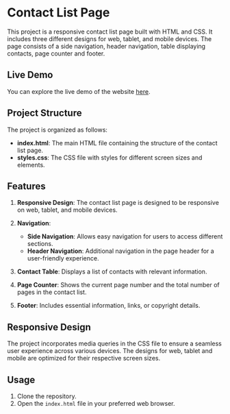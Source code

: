 # Contact List Page

This project is a responsive contact list page built with HTML and CSS. It includes three different designs for web, tablet, and mobile devices. The page consists of a side navigation, header navigation, table displaying contacts, page counter and footer.

## Live Demo

You can explore the live demo of the website <a href="https://dianamurariu.github.io/Contacts_List/" target="_blank">here</a>.

## Project Structure

The project is organized as follows:

- **index.html**: The main HTML file containing the structure of the contact list page.
- **styles.css**: The CSS file with styles for different screen sizes and elements.

## Features

1. **Responsive Design**: The contact list page is designed to be responsive on web, tablet, and mobile devices.

2. **Navigation**:

   - **Side Navigation**: Allows easy navigation for users to access different sections.
   - **Header Navigation**: Additional navigation in the page header for a user-friendly experience.

3. **Contact Table**: Displays a list of contacts with relevant information.

4. **Page Counter**: Shows the current page number and the total number of pages in the contact list.

5. **Footer**: Includes essential information, links, or copyright details.

## Responsive Design

The project incorporates media queries in the CSS file to ensure a seamless user experience across various devices. The designs for web, tablet and mobile are optimized for their respective screen sizes.

## Usage

1. Clone the repository.
2. Open the `index.html` file in your preferred web browser.
